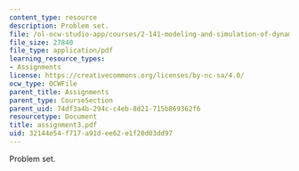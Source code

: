 ```yaml
---
content_type: resource
description: Problem set.
file: /ol-ocw-studio-app/courses/2-141-modeling-and-simulation-of-dynamic-systems-fall-2006/32144e54f717a91dee62e1f20d03dd97_assignment3.pdf
file_size: 27840
file_type: application/pdf
learning_resource_types:
- Assignments
license: https://creativecommons.org/licenses/by-nc-sa/4.0/
ocw_type: OCWFile
parent_title: Assignments
parent_type: CourseSection
parent_uid: 74df3a4b-294c-c4eb-8d21-715b869362f6
resourcetype: Document
title: assignment3.pdf
uid: 32144e54-f717-a91d-ee62-e1f20d03dd97
---
```

Problem set.